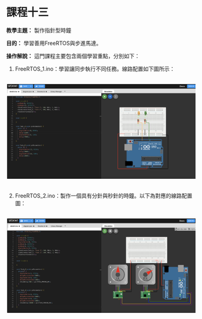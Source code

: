 # 課程十三

**教學主題：** 製作指針型時鐘
	
**目的：** 學習善用FreeRTOS與步進馬達。

**操作解說：** 這門課程主要包含兩個學習重點，分別如下：
1. FreeRTOS_1.ino：學習讓同步執行不同任務。線路配置如下圖所示：
<br>
<div align="center">
	<img src="./Wokwi截圖1.png" alt="Editor" width="500">
</div>
<br>

2. FreeRTOS_2.ino：製作一個具有分針與秒針的時鐘。以下為對應的線路配置圖：
<br>
<div align="center">
	<img src="./Wokwi截圖2.png" alt="Editor" width="500">
</div>
<br>
